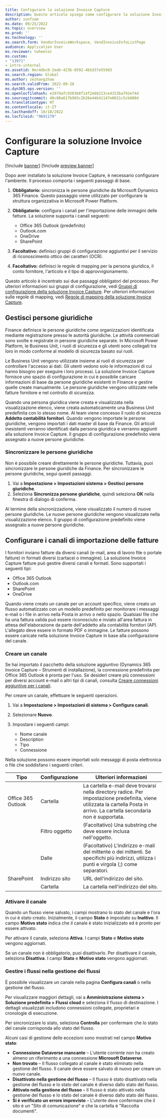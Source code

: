 ```yaml
---
title: Configurare la soluzione Invoice Capture
description: Questo articolo spiega come configurare la soluzione Invoice Capture.
author: sunfzam
ms.date: 09/25/2022
ms.topic: overview
ms.prod: ''
ms.technology: ''
ms.search.form: VendorInvoiceWorkspace, VendInvoiceInfoListPage
audience: Application User
ms.reviewer: twheeloc
ms.custom:
- "13971"
- intro-internal
ms.assetid: 0ec4dbc0-2eeb-423b-8592-4b5d37e559d3
ms.search.region: Global
ms.author: zezhangzhao
ms.search.validFrom: 2022-09-28
ms.dyn365.ops.version: ''
ms.openlocfilehash: e297dafc930368f14f2e68213ce4153ba792ef4d
ms.sourcegitcommit: 40c80a617b903c2b26e44b41147e0021c5cb680d
ms.translationtype: HT
ms.contentlocale: it-IT
ms.lasthandoff: 10/18/2022
ms.locfileid: "9691179"
---
```

# <a name="configure-the-invoice-capture-solution"></a>Configurare la soluzione Invoice Capture

[!include [banner](../includes/banner.md)]
[!include [preview banner](../includes/preview-banner.md)]

Dopo aver installato la soluzione Invoice Capture, è necessario configurare l'ambiente. Il processo comporta i seguenti passaggi di base.

1. **Obbligatorio:** sincronizza le persone giuridiche da Microsoft Dynamics 365 Finance. Questo passaggio viene utilizzato per configurare la struttura organizzativa in Microsoft Power Platform.
2. **Obbligatorio:** configura i canali per l'importazione delle immagini delle fatture. La soluzione supporta i canali seguenti:

    - Office 365 Outlook (predefinito)
    - Outlook.com
    - OneDrive
    - SharePoint

3. **Facoltativo:** definisci gruppi di configurazione aggiuntivi per il servizio di riconoscimento ottico dei caratteri (OCR).
4. **Facoltativo:** definisci le regole di mapping per la persona giuridica, il conto fornitore, l'articolo e il tipo di approvvigionamento.

Questo articolo è incentrato sui due passaggi obbligatori del processo. Per ulteriori informazioni sui gruppi di configurazione, vedi [Gruppi di configurazione della soluzione Invoice Capture](invoice-capture-config-group.md). Per ulteriori informazioni sulle regole di mapping, vedi [Regole di mapping della soluzione Invoice Capture](invoice-capture-mapping-rules.md).

## <a name="manage-legal-entities"></a>Gestisci persone giuridiche

Finance definisce le persone giuridiche come organizzazioni identificata mediante registrazione presso le autorità giuridiche. Le attività commerciali sono svolte e registrate in persone giuridiche separate. In Microsoft Power Platform, le Business Unit, i ruoli di sicurezza e gli utenti sono collegati tra loro in modo conforme al modello di sicurezza basato sui ruoli.

Le Business Unit vengono utilizzate insieme ai ruoli di sicurezza per controllare l'accesso ai dati. Gli utenti vedono solo le informazioni di cui hanno bisogno per eseguire i loro processi. La soluzione Invoice Capture fornisce uno spazio di configurazione in cui è possibile caricare informazioni di base da persone giuridiche esistenti in Finance e gestire quelle create manualmente. Le persone giuridiche vengono utilizzate nelle fatture fornitore e nel controllo di sicurezza.

Quando una persona giuridica viene creata e visualizzata nella visualizzazione elenco, viene creata automaticamente una Business Unit predefinita con lo stesso nome. Al team viene concesso il ruolo di sicurezza **Addetto contabilità fornitori**. Quando vengono importate le persone giuridiche, vengono importati i dati master di base da Finance. Gli articoli inesistenti verranno identificati dalla persona giuridica e verranno aggiunti alla soluzione Invoice Capture. Il gruppo di configurazione predefinito viene assegnato a nuove persone giuridiche.

### <a name="sync-legal-entities"></a>Sincronizzare le persone giuridiche

Non è possibile creare direttamente le persone giuridiche. Tuttavia, puoi sincronizzare le persone giuridiche da Finance. Per sincronizzare le persone giuridiche, segui questi passaggi.

1. Vai a **Impostazione \> Impostazioni sistema \> Gestisci persone giuridiche**.
2. Seleziona **Sincronizza persone giuridiche**, quindi seleziona **OK** nella finestra di dialogo di conferma.

Al termine della sincronizzazione, viene visualizzato il numero di nuove persone giuridiche. Le nuove persone giuridiche vengono visualizzate nella visualizzazione elenco. Il gruppo di configurazione predefinito viene assegnato a nuove persone giuridiche.

## <a name="configure-invoice-import-channels"></a>Configurare i canali di importazione delle fatture

I fornitori inviano fatture da diversi canali (e-mail, area di lavoro file o portale fatture) in formati diversi (cartacei o immagine). La soluzione Invoice Capture fatture può gestire diversi canali e formati. Sono supportati i seguenti tipi:

- Office 365 Outlook
- Outlook.com
- SharePoint
- OneDrive

Quando viene creato un canale per un account specifico, viene creato un flusso automatizzato con un modello predefinito per monitorare i messaggi e-mail o i file in arrivo nella Posta in arrivo o nello spazio. Qualsiasi file che ha una fattura valida può essere riconosciuto e inviato all'area fattura in attesa dell'elaborazione da parte dell'addetto alla contabilità fornitori (AP). L'allegato deve essere in formato PDF o immagine. Le fatture possono essere caricate nella soluzione Invoice Capture in base alla configurazione del canale.

### <a name="create-a-channel"></a>Creare un canale

Se hai importato il pacchetto della soluzione aggiuntivo (Dynamics 365 Invoice Capture – Strumenti di installazione), la connessione predefinita per Office 365 Outlook è pronta per l'uso. Se desideri creare più connessioni per diversi account e-mail o altri tipi di canali, consulta [Creare connessioni aggiuntive per i canali](invoice-capture-advanced-settings.md#create-additional-connections-for-channels).

Per creare un canale, effettuare le seguenti operazioni.

1. Vai a **Impostazione \> Impostazioni di sistema \> Configura canali**.
2. Selezionare **Nuovo**.
3. Impostare i seguenti campi:

    - Nome canale
    - Description
    - Tipo
    - Connessione

Nella soluzione possono essere importati solo messaggi di posta elettronica o file che soddisfano i seguenti criteri.

| Tipo               | Configurazione  | Ulteriori informazioni |
|--------------------|----------------|------------------|
| Office 365 Outlook | Cartella         | La cartella e-mail deve trovarsi nella directory radice. Per impostazione predefinita, viene utilizzata la cartella Posta in arrivo. La cartella secondaria non è supportata. |
|                    | Filtro oggetto | (Facoltativo) Una substring che deve essere inclusa nell'oggetto. |
|                    | Dalle           | (Facoltativo) L'indirizzo e-mail del mittente o dei mittenti. Se specifichi più indirizzi, utilizza i punti e virgola (;) come separatori. |
| SharePoint         | Indirizzo sito   | URL dell'indirizzo del sito. |
|                    | Cartella         | La cartella nell'indirizzo del sito. |

### <a name="activate-the-channel"></a>Attivare il canale

Quando un flusso viene salvato, i campi mostrano lo stato del canale e l'ora in cui è stato creato. Inizialmente, il campo **Stato** è impostato su **Inattivo**. Il campo **Motivo stato** indica che il canale è stato inizializzato ed è pronto per essere attivato.

Per attivare il canale, seleziona **Attiva**. I campi **Stato** e **Motivo stato** vengono aggiornati.

Se un canale non è obbligatorio, puoi disattivarlo. Per disattivare il canale, seleziona **Disattiva**. I campi **Stato** e **Motivo stato** vengono aggiornati.

### <a name="manage-flows-in-flow-management"></a>Gestire i flussi nella gestione dei flussi

È possibile visualizzare un canale nella pagina **Configura canali** o nella gestione del flusso.

Per visualizzare maggiori dettagli, vai a **Amministrazione sistema \> Soluzione predefinita \> Flussi cloud** e seleziona il flusso di destinazione. I dettagli visualizzati includono connessioni collegate, proprietari e cronologie di esecuzione.

Per sincronizzare lo stato, seleziona **Controlla** per confermare che lo stato del canale corrisponda allo stato del flusso.

Alcuni casi di gestione delle eccezioni sono mostrati nel campo **Motivo stato**:

- **Connessione Dataverse mancante** – L'utente corrente non ha creato almeno un riferimento a una connessione **Microsoft Dataverse**.
- **Non trovato** – Il flusso collegato al canale è stato eliminato nella gestione del flusso. Il canale deve essere salvato di nuovo per creare un nuovo canale.
- **Disattivato nella gestione del flusso** – Il flusso è stato disattivato nella gestione del flusso e lo stato del canale è diverso dallo stato del flusso.
- **Attivato nella gestione del flusso** – Il flusso è stato attivato nella gestione del flusso e lo stato del canale è diverso dallo stato del flusso.
- **Si è verificato un errore imprevisto** – L'utente deve confermare che il sito è un "Sito di comunicazione" e che la cartella è "Raccolta documenti".
